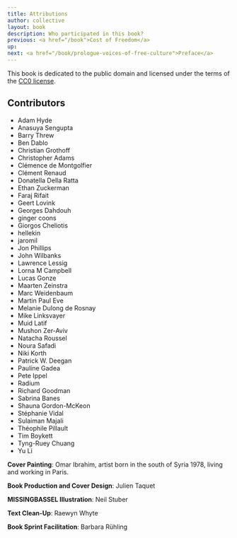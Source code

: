 ```yaml
---
title: Attributions
author: collective
layout: book
description: Who participated in this book?
previous: <a href="/book">Cost of Freedom</a>
up: 
next: <a href="/book/prologue-voices-of-free-culture">Preface</a>
---
```


This book is dedicated to the public domain and licensed under the
terms of the [CC0 license](/book/appendix/cc0-license).

## Contributors

* Adam Hyde
* Anasuya Sengupta
* Barry Threw
* Ben Dablo
* Christian Grothoff
* Christopher Adams
* Clémence de Montgolfier
* Clément Renaud
* Donatella Della Ratta
* Ethan Zuckerman
* Faraj Rifait
* Geert Lovink
* Georges Dahdouh
* ginger coons
* Giorgos Cheliotis
* hellekin
* jaromil
* Jon Phillips
* John Wilbanks
* Lawrence Lessig
* Lorna M Campbell
* Lucas Gonze
* Maarten Zeinstra
* Marc Weidenbaum
* Martin Paul Eve
* Melanie Dulong de Rosnay
* Mike Linksvayer
* Muid Latif
* Mushon Zer-Aviv
* Natacha Roussel
* Noura Safadi
* Niki Korth
* Patrick W. Deegan
* Pauline Gadea
* Pete Ippel
* Radium
* Richard Goodman
* Sabrina Banes
* Shauna Gordon-McKeon
* Stéphanie Vidal
* Sulaiman Majali
* Théophile Pillault
* Tim Boykett
* Tyng-Ruey Chuang
* Yu Li

__Cover Painting__: Omar Ibrahim, artist born in the south of Syria
1978, living and working in Paris.

__Book Production and Cover Design__: Julien Taquet

__MISSINGBASSEL Illustration__: Neil Stuber

__Text Clean-Up__: Raewyn Whyte

__Book Sprint Facilitation__: Barbara Rühling
